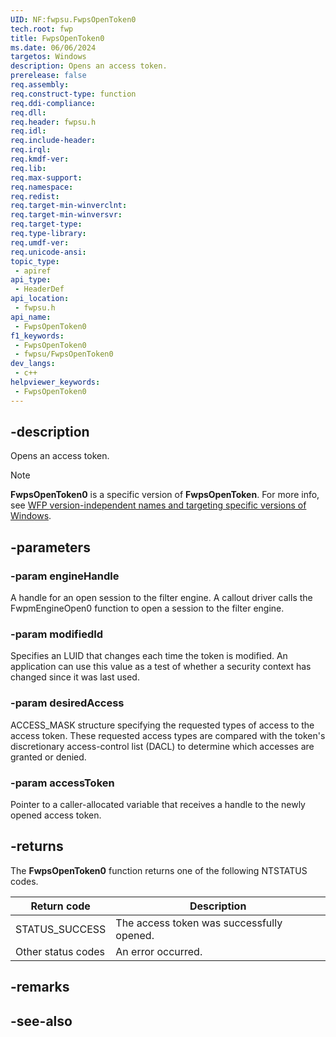 ```yaml
---
UID: NF:fwpsu.FwpsOpenToken0
tech.root: fwp
title: FwpsOpenToken0
ms.date: 06/06/2024
targetos: Windows
description: Opens an access token.
prerelease: false
req.assembly: 
req.construct-type: function
req.ddi-compliance: 
req.dll: 
req.header: fwpsu.h
req.idl: 
req.include-header: 
req.irql: 
req.kmdf-ver: 
req.lib: 
req.max-support: 
req.namespace: 
req.redist: 
req.target-min-winverclnt: 
req.target-min-winversvr: 
req.target-type: 
req.type-library: 
req.umdf-ver: 
req.unicode-ansi: 
topic_type:
 - apiref
api_type:
 - HeaderDef
api_location:
 - fwpsu.h
api_name:
 - FwpsOpenToken0
f1_keywords:
 - FwpsOpenToken0
 - fwpsu/FwpsOpenToken0
dev_langs:
 - c++
helpviewer_keywords:
 - FwpsOpenToken0
---
```


## -description

Opens an access token.

> [!NOTE]
> **FwpsOpenToken0** is a specific version of **FwpsOpenToken**. For more info, see [WFP version-independent names and targeting specific versions of Windows](/windows/win32/fwp/wfp-version-independent-names-and-targeting-specific-versions-of-windows).

## -parameters

### -param engineHandle

A handle for an open session to the filter engine. A callout driver calls the FwpmEngineOpen0 function to open a session to the filter engine.

### -param modifiedId

Specifies an LUID that changes each time the token is modified. An application can use this value as a test of whether a security context has changed since it was last used.

### -param desiredAccess

ACCESS_MASK structure specifying the requested types of access to the access token. These requested access types are compared with the token's discretionary access-control list (DACL) to determine which accesses are granted or denied.

### -param accessToken

Pointer to a caller-allocated variable that receives a handle to the newly opened access token.

## -returns

The **FwpsOpenToken0** function returns one of the following NTSTATUS codes.

|Return code|Description|
|-|-|
|STATUS_SUCCESS|The access token was successfully opened.|
|Other status codes|An error occurred.|

## -remarks

## -see-also
